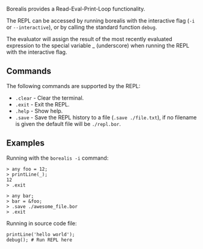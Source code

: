 Borealis provides a Read-Eval-Print-Loop functionality.

The REPL can be accessed by running borealis with the interactive flag (`-i` or `--interactive`), or by calling the standard function `debug`.

The evaluator will assign the result of the most recently evaluated expression to the special variable _ (underscore) when running the REPL with the interactive flag.

## Commands

The following commands are supported by the REPL:
* `.clear` - Clear the terminal.
* `.exit` - Exit the REPL.
* `.help` - Show help.
* `.save` - Save the REPL history to a file (`.save ./file.txt`), if no filename is given the default file will be `./repl.bor`.

## Examples

Running with the `borealis -i` command:
```shell
> any foo = 12;
> printLine(_);
12
> .exit
```

```shell
> any bar;
> bar = &foo;
> .save ./awesome_file.bor
> .exit
```

Running in source code file:
```borealis
printLine('hello world');
debug(); # Run REPL here
```